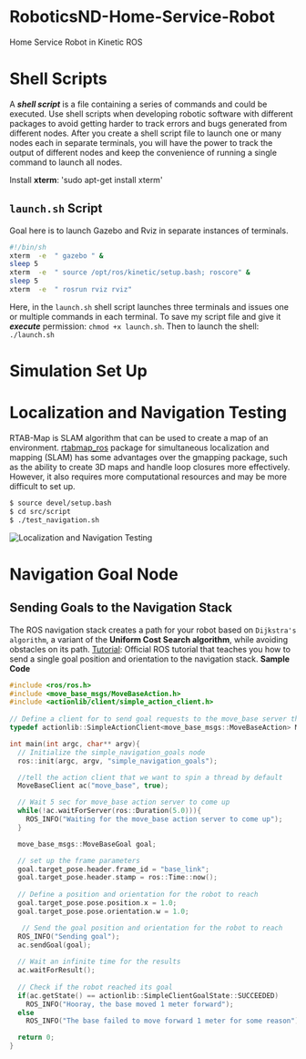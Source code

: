 # RoboticsND-Home-Service-Robot

Home Service Robot in Kinetic ROS


# Shell Scripts
A ***shell script*** is a file containing a series of commands and could be executed. Use shell scripts when developing robotic software with different packages to avoid getting harder to track errors and bugs generated from different nodes. After you create a shell script file to launch one or many nodes each in separate terminals, you will have the power to track the output of different nodes and keep the convenience of running a single command to launch all nodes.

Install **xterm**: 'sudo apt-get install xterm'
## `launch.sh` Script
Goal here is to launch Gazebo and Rviz in separate instances of terminals.
```sh
#!/bin/sh
xterm  -e  " gazebo " &
sleep 5
xterm  -e  " source /opt/ros/kinetic/setup.bash; roscore" & 
sleep 5
xterm  -e  " rosrun rviz rviz" 
```
Here, in the `launch.sh` shell script launches three terminals and issues one or multiple commands in each terminal. To save my script file and give it ***execute*** permission: `chmod +x launch.sh`. Then to launch the shell: `./launch.sh`

# Simulation Set Up


# Localization and Navigation Testing
RTAB-Map is SLAM algorithm that can be used to create a map of an environment. [rtabmap_ros](http://wiki.ros.org/rtabmap_ros) package for simultaneous localization and mapping (SLAM) has some advantages over the gmapping package, such as the ability to create 3D maps and handle loop closures more effectively. However, it also requires more computational resources and may be more difficult to set up.
```bash
$ source devel/setup.bash
$ cd src/script
$ ./test_navigation.sh
```

![Localization and Navigation Testing][image1]
<!-- ![Localization and Navigation Testing2][image2] -->


[//]: # (Image References)
[image1]: https://github.com/bmaxdk/RoboticsND-Home-Service-Robot/blob/main/img/Nav3.gif "Localization and Navigation Testing"

<!-- [image2]: https://github.com/bmaxdk/RoboticsND-Home-Service-Robot/blob/main/img/a.gif "Localization and Navigation Testing2" -->

# Navigation Goal Node
## Sending Goals to the Navigation Stack
The ROS navigation stack creates a path for your robot based on `Dijkstra's algorithm`, a variant of the **Uniform Cost Search algorithm**, while avoiding obstacles on its path.
[Tutorial](http://wiki.ros.org/navigation/Tutorials/SendingSimpleGoals): Official ROS tutorial that teaches you how to send a single goal position and orientation to the navigation stack.
**Sample Code**
```cpp
#include <ros/ros.h>
#include <move_base_msgs/MoveBaseAction.h>
#include <actionlib/client/simple_action_client.h>
 
// Define a client for to send goal requests to the move_base server through a SimpleActionClient
typedef actionlib::SimpleActionClient<move_base_msgs::MoveBaseAction> MoveBaseClient;

int main(int argc, char** argv){
  // Initialize the simple_navigation_goals node
  ros::init(argc, argv, "simple_navigation_goals");

  //tell the action client that we want to spin a thread by default
  MoveBaseClient ac("move_base", true);

  // Wait 5 sec for move_base action server to come up
  while(!ac.waitForServer(ros::Duration(5.0))){
    ROS_INFO("Waiting for the move_base action server to come up");
  }

  move_base_msgs::MoveBaseGoal goal;

  // set up the frame parameters
  goal.target_pose.header.frame_id = "base_link";
  goal.target_pose.header.stamp = ros::Time::now();
  
  // Define a position and orientation for the robot to reach
  goal.target_pose.pose.position.x = 1.0;
  goal.target_pose.pose.orientation.w = 1.0;

   // Send the goal position and orientation for the robot to reach
  ROS_INFO("Sending goal");
  ac.sendGoal(goal);
  
  // Wait an infinite time for the results
  ac.waitForResult();
  
  // Check if the robot reached its goal
  if(ac.getState() == actionlib::SimpleClientGoalState::SUCCEEDED)
    ROS_INFO("Hooray, the base moved 1 meter forward");
  else
    ROS_INFO("The base failed to move forward 1 meter for some reason");

  return 0;
}
```